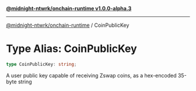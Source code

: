 [**@midnight-ntwrk/onchain-runtime v1.0.0-alpha.3**](../README.md)

***

[@midnight-ntwrk/onchain-runtime](../globals.md) / CoinPublicKey

# Type Alias: CoinPublicKey

```ts
type CoinPublicKey: string;
```

A user public key capable of receiving Zswap coins, as a hex-encoded 35-byte
string
